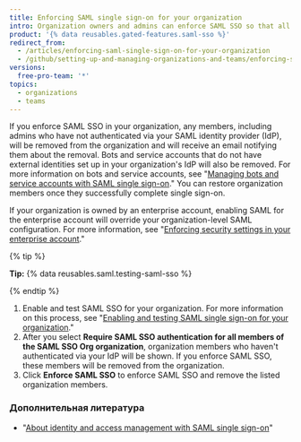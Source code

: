 ```yaml
---
title: Enforcing SAML single sign-on for your organization
intro: Organization owners and admins can enforce SAML SSO so that all organization members must authenticate via an identity provider.
product: '{% data reusables.gated-features.saml-sso %}'
redirect_from:
  - /articles/enforcing-saml-single-sign-on-for-your-organization
  - /github/setting-up-and-managing-organizations-and-teams/enforcing-saml-single-sign-on-for-your-organization
versions:
  free-pro-team: '*'
topics:
  - organizations
  - teams
---
```


If you enforce SAML SSO in your organization, any members, including admins who have not authenticated via your SAML identity provider (IdP), will be removed from the organization and will receive an email notifying them about the removal. Bots and service accounts that do not have external identities set up in your organization's IdP will also be removed. For more information on bots and service accounts, see "[Managing bots and service accounts with SAML single sign-on](/articles/managing-bots-and-service-accounts-with-saml-single-sign-on)." You can restore organization members once they successfully complete single sign-on.

If your organization is owned by an enterprise account, enabling SAML for the enterprise account will override your organization-level SAML configuration. For more information, see "[Enforcing security settings in your enterprise account](/github/setting-up-and-managing-your-enterprise/enforcing-security-settings-in-your-enterprise-account)."

{% tip %}

**Tip:** {% data reusables.saml.testing-saml-sso %}

{% endtip %}

1. Enable and test SAML SSO for your organization. For more information on this process, see "[Enabling and testing SAML single sign-on for your organization](/articles/enabling-and-testing-saml-single-sign-on-for-your-organization)."
2. After you select **Require SAML SSO authentication for all members of the SAML SSO Org organization**, organization members who haven't authenticated via your IdP will be shown. If you enforce SAML SSO, these members will be removed from the organization.
3. Click **Enforce SAML SSO** to enforce SAML SSO and remove the listed organization members.

### Дополнительная литература

- "[About identity and access management with SAML single sign-on](/articles/about-identity-and-access-management-with-saml-single-sign-on)"

